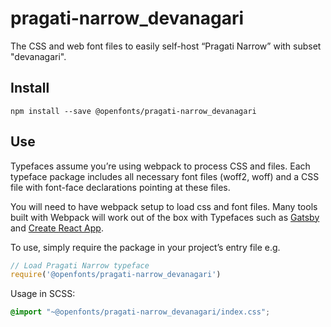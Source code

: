
# pragati-narrow_devanagari

The CSS and web font files to easily self-host “Pragati Narrow” with subset "devanagari".

## Install

`npm install --save @openfonts/pragati-narrow_devanagari`

## Use

Typefaces assume you’re using webpack to process CSS and files. Each typeface
package includes all necessary font files (woff2, woff) and a CSS file with
font-face declarations pointing at these files.

You will need to have webpack setup to load css and font files. Many tools built
with Webpack will work out of the box with Typefaces such as [Gatsby](https://github.com/gatsbyjs/gatsby)
and [Create React App](https://github.com/facebookincubator/create-react-app).

To use, simply require the package in your project’s entry file e.g.

```javascript
// Load Pragati Narrow typeface
require('@openfonts/pragati-narrow_devanagari')
```

Usage in SCSS:
```scss
@import "~@openfonts/pragati-narrow_devanagari/index.css";
```
